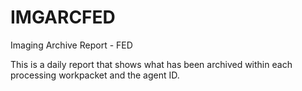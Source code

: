 # IMGARCFED
Imaging Archive Report - FED

This is a daily report that shows what has been archived within each processing workpacket and the agent ID.
